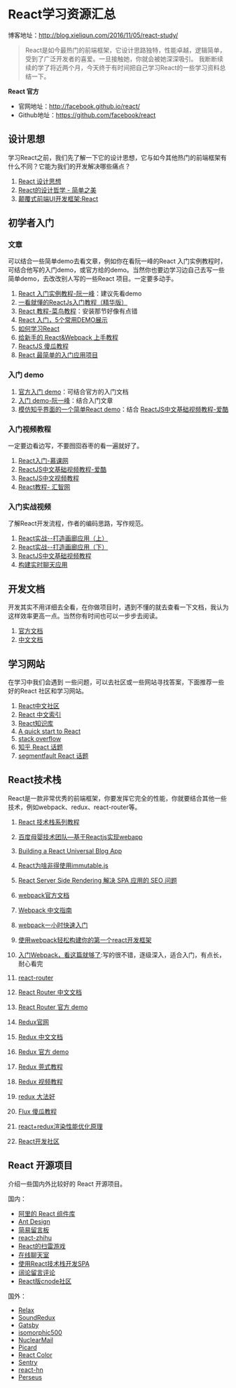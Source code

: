 # React学习资源汇总

博客地址：http://blog.xieliqun.com/2016/11/05/react-study/


> React是如今最热门的前端框架，它设计思路独特，性能卓越，逻辑简单，受到了广泛开发者的喜爱。一旦接触她，你就会被她深深吸引。
> 我断断续续的学了将近两个月，今天终于有时间把自己学习React的一些学习资料总结一下。

**React 官方**
- 官网地址：http://facebook.github.io/react/
- Github地址：https://github.com/facebook/react

## 设计思想

学习React之前，我们先了解一下它的设计思想，它与如今其他热门的前端框架有什么不同？它能为我们的开发解决哪些痛点？

1. [React 设计思想](https://github.com/react-guide/react-basic)
2. [React的设计哲学 - 简单之美](http://www.infoq.com/cn/articles/react-art-of-simplity/) 
3. [颠覆式前端UI开发框架:React](http://www.infoq.com/cn/articles/subversion-front-end-ui-development-framework-react/)

## 初学者入门

### 文章

可以结合一些简单demo去看文章，例如你在看阮一峰的React 入门实例教程时，可结合他写的入门demo，或官方给的demo。当然你也要边学习边自己去写一些简单demo，去改改别人写的一些React 项目。一定要多动手。

1. [React 入门实例教程-阮一峰](http://www.ruanyifeng.com/blog/2015/03/react.html)：建议先看demo
2. [一看就懂的ReactJs入门教程（精华版）](http://www.cocoachina.com/webapp/20150721/12692.html)
3. [React 教程-菜鸟教程](http://www.runoob.com/react/react-tutorial.html)：安装那节好像有点错
4. [React 入门，5个常用DEMO展示](http://blog.csdn.net/iambinger/article/details/51803606)
5. [如何学习React](http://www.360doc.com/content/16/0129/07/13518188_531384175.shtml)
6. [给新手的 React&Webpack 上手教程](https://github.com/theJian/build-a-hn-front-page)
7. [ReactJS 傻瓜教程](https://zhuanlan.zhihu.com/p/19896745?columnSlug=FrontendMagazine)
8. [React 最简单的入门应用项目](http://guodavid.tk/2016/08/29/React-Message-board/)

### 入门 demo

1. [官方入门 demo](https://github.com/facebook/react/tree/master/examples)：可结合官方的入门文档
2. [入门 demo-阮一峰](https://github.com/ruanyf/react-demos)：结合入门文章
3. [模仿知乎界面的一个简单React demo](https://github.com/tsrot/react-zhihu)：结合 [ReactJS中文基础视频教程-爱酷](http://www.icoolxue.com/album/show/262)

### 入门视频教程

一定要边看边写，不要囫囵吞枣的看一遍就好了。

1. [React入门-慕课网](http://www.imooc.com/learn/504)
2. [ReactJS中文基础视频教程-爱酷](http://www.icoolxue.com/album/show/262)
3. [ReactJS中文视频教程](http://react-china.org/t/reactjs/584)
4. [React教程- 汇智网](http://www.hubwiz.com/course/552762019964049d1872fc88/?ch=alloyteam)

### 入门实战视频

了解React开发流程，作者的编码思路，写作规范。

1. [React实战--打造画廊应用（上）](http://www.imooc.com/learn/507)
2. [React实战--打造画廊应用（下）](http://www.imooc.com/learn/652)
3. [ReactJS中文基础视频教程](http://zexeo.com/course/56753a22b2b8de861c0d281a)
4. [构建实时聊天应用](http://zexeo.com/course/5672c2bd52b470c02bc28b6c)

## 开发文档

开发其实不用详细去全看，在你做项目时，遇到不懂的就去查看一下文档，我认为这样效率更高一点。当然你有时间也可以一步步去阅读。

1. [官方文档](https://facebook.github.io/react/docs/hello-world.html)
2. [中文文档](http://reactjs.cn/react/docs/getting-started-zh-CN.html)

## 学习网站

在学习中我们会遇到 一些问题，可以去社区或一些网站寻找答案，下面推荐一些好的React 社区和学习网站。

1. [React中文社区](http://react-china.org/)
2. [React 中文索引](http://nav.react-china.org/)
2. [React知识库](http://lib.csdn.net/base/react)
3. [A quick start to React](https://codepicnic.com/posts/a-quick-start-to-react-0777d5c17d4066b82ab86dff8a46af6f)
4. [stack overflow](http://stackoverflow.com/questions/tagged/reactjs)
5. [知乎 React 话题](https://www.zhihu.com/topic/20013159/hot)
6. [segmentfault React 话题](https://segmentfault.com/t/react.js)

## React技术栈

React是一款非常优秀的前端框架，你要发挥它完全的性能，你就要结合其他一些技术，例如webpack、redux、react-router等。

1. [React 技术栈系列教程](http://www.ruanyifeng.com/blog/2016/09/react-technology-stack.html)
2. [百度母婴技术团队—基于Reactjs实现webapp](https://github.com/my-fe/wiki/issues/1)
3. [Building a React Universal Blog App](https://www.sitepoint.com/building-a-react-universal-blog-app-a-step-by-step-guide/)
4. [React为啥非得使用immutable.js](http://react-china.org/t/react-immutable-js/3770)
5. [React Server Side Rendering 解决 SPA 应用的 SEO 问题](https://blog.coding.net/blog/React-Server-Side-Rendering-for-SPA-SEO)

6. [webpack官方文档](http://webpack.github.io/docs/)
7. [Webpack 中文指南](http://webpackdoc.com/)
8. [webpack一小时快速入门](http://www.w2bc.com/Article/50764)
9. [使用webpack轻松构建你的第一个react开发框架](http://www.jianshu.com/p/c8a805145046)
10. [入门Webpack，看这篇就够了](http://www.jianshu.com/p/42e11515c10f#):写的很不错，逐级深入，适合入门，有点长，耐心看完

10. [react-router](https://github.com/ReactTraining/react-router)
11. [React Router 中文文档](https://react-guide.github.io/react-router-cn/)
12. [React Router 官方 demo](https://github.com/reactjs/react-router-tutorial/tree/master/lessons)

13. [Redux官网](http://redux.js.org/)
14. [Redux 中文文档](http://cn.redux.js.org/index.html)
15. [Redux 官方 demo](https://github.com/reactjs/redux/tree/master/examples)
16. [Redux 莞式教程](https://github.com/kenberkeley/redux-simple-tutorial)
17. [Redux 视频教程](https://egghead.io/courses/getting-started-with-redux)
18. [redux 大法好](http://qiutc.me/post/redux-%E5%A4%A7%E6%B3%95%E5%A5%BD-%E2%80%94%E2%80%94-%E5%85%A5%E9%97%A8%E5%AE%9E%E4%BE%8B-TodoList.html)
19. [Flux 傻瓜教程](https://zhuanlan.zhihu.com/p/19900243?columnSlug=FrontendMagazine)
20. [react+redux渲染性能优化原理](http://foio.github.io/react-redux-performance-boost/)
21. [React开发社区](https://react.ctolib.com/)

## React 开源项目

介绍一些国内外比较好的 React 开源项目。

国内：
- [阿里的 React 组件库](https://github.com/react-component)
- [Ant Design](https://github.com/ant-design/ant-design)
- [简易留言板](https://github.com/tsrot/react-demo)
- [react-zhihu](https://github.com/tsrot/react-zhihu)
- [React的扫雷游戏](https://github.com/cjohansen/react-sweeper)
- [在线聊天室](https://github.com/redsx/CR)
- [使用React技术栈开发SPA](https://github.com/JasonBai007/reactSPA)
- [阔论留言评论](https://github.com/NumerHero/kuolun)
- [React版cnode社区](https://github.com/lzxb/react-cnode)

国外：
- [Relax](https://github.com/relax/relax)
- [SoundRedux](https://github.com/andrewngu/sound-redux/)
- [Gatsby](https://github.com/gatsbyjs/gatsby)
- [isomorphic500](https://github.com/gpbl/isomorphic500)
- [NuclearMail](https://github.com/ianobermiller/nuclearmail)
- [Picard](https://github.com/Automattic/Picard)
- [React Color](https://github.com/casesandberg/react-color)
- [Sentry](https://github.com/getsentry/sentry/)
- [react-hn](https://github.com/insin/react-hn)
- [Perseus](https://github.com/khan/perseus)



